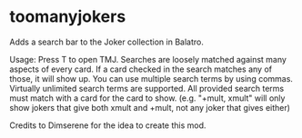 # toomanyjokers
Adds a search bar to the Joker collection in Balatro.

Usage:
Press T to open TMJ.
Searches are loosely matched against many aspects of every card.
If a card checked in the search matches any of those, it will show up.
You can use multiple search terms by using commas. Virtually unlimited search terms are supported.
All provided search terms must match with a card for the card to show. (e.g. "+mult, xmult" will only show jokers that give both xmult and +mult, not any joker that gives either)

Credits to Dimserene for the idea to create this mod.
